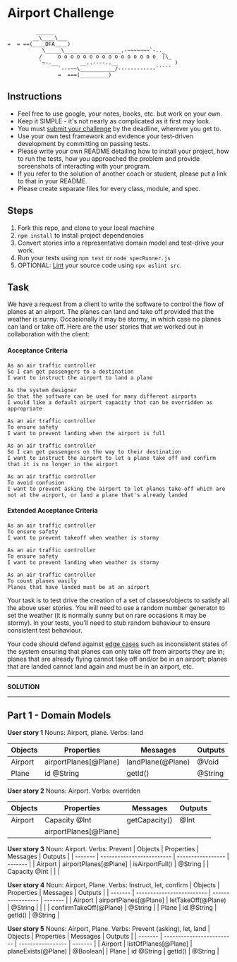 Airport Challenge
=================

```
         ______
        __\____\___
=  = ==(____DFA____)
           \_____\__________________,-~~~~~~~`-.._
          /     o o o o o o o o o o o o o o o o  |\_
          `~-.__       __..----..__                  )
                `---~~\___________/------------`````
                =  ===(_________)

```

Instructions
---------

* Feel free to use google, your notes, books, etc. but work on your own.
* Keep it SIMPLE - it's not nearly as complicated as it first may look.
* You must [submit your challenge](https://airtable.com/shrUGm2T8TYCFAmjN) by the deadline, wherever you get to.
* Use your own test framework and evidence your test-driven development by committing on passing tests.
* Please write your own README detailing how to install your project, how to run the tests, how you approached the problem and provide screenshots of interacting with your program.
* If you refer to the solution of another coach or student, please put a link to that in your README.
* Please create separate files for every class, module, and spec.

Steps
-------

1. Fork this repo, and clone to your local machine
2. `npm install` to install project dependencies
3. Convert stories into a representative domain model and test-drive your work.
4. Run your tests using `npm test` or `node specRunner.js`
5. OPTIONAL: [Lint](https://eslint.org/docs/user-guide/getting-started) your source code using `npx eslint src`.

Task
-----

We have a request from a client to write the software to control the flow of planes at an airport. The planes can land and take off provided that the weather is sunny. Occasionally it may be stormy, in which case no planes can land or take off.  Here are the user stories that we worked out in collaboration with the client:

#### Acceptance Criteria
```
As an air traffic controller
So I can get passengers to a destination
I want to instruct the airport to land a plane

As the system designer
So that the software can be used for many different airports
I would like a default airport capacity that can be overridden as appropriate

As an air traffic controller
To ensure safety
I want to prevent landing when the airport is full

As an air traffic controller
So I can get passengers on the way to their destination
I want to instruct the airport to let a plane take off and confirm that it is no longer in the airport

As an air traffic controller
To avoid confusion
I want to prevent asking the airport to let planes take-off which are not at the airport, or land a plane that's already landed
```

#### Extended Acceptance Criteria
```
As an air traffic controller
To ensure safety
I want to prevent takeoff when weather is stormy

As an air traffic controller
To ensure safety
I want to prevent landing when weather is stormy

As an air traffic controller
To count planes easily
Planes that have landed must be at an airport
```

Your task is to test drive the creation of a set of classes/objects to satisfy all the above user stories. You will need to use a random number generator to set the weather (it is normally sunny but on rare occasions it may be stormy). In your tests, you'll need to stub random behaviour to ensure consistent test behaviour.

Your code should defend against [edge cases](http://programmers.stackexchange.com/questions/125587/what-are-the-difference-between-an-edge-case-a-corner-case-a-base-case-and-a-b) such as inconsistent states of the system ensuring that planes can only take off from airports they are in; planes that are already flying cannot take off and/or be in an airport; planes that are landed cannot land again and must be in an airport, etc.


***************************
**SOLUTION** 
***************************


## Part 1 - Domain Models

**User story 1** Nouns: Airport, plane. Verbs: land 

| Objects | Properties                | Messages          | Outputs |
| ------- | ------------------------- | ----------------- | ------- |
| Airport | airportPlanes[@Plane]     | landPlane(@Plane) | @Void   |
| Plane   | id @String                | getId()           | @String |

**User story 2** Nouns: Airport. Verbs: overriden 

| Objects | Properties                | Messages          | Outputs |
| ------- | ------------------------- | ----------------- | ------- |
| Airport | Capacity @Int             | getCapacity()     | @Int    |
|         | airportPlanes[@Plane]     |                   |         | 
 

**User story 3** Noun: Airport. Verbs: Prevent
| Objects | Properties                | Messages          | Outputs |
| ------- | ------------------------- | ----------------- | ------- |
| Airport | airportPlanes[@Plane]     | isAirportFull()   | @String | 
          | Capacity @Int             |                   |         |

**User story 4** Noun: Airport, Plane. Verbs: Instruct, let, confirm
| Objects | Properties                | Messages                  | Outputs |
| ------- | ------------------------- | -----------------         | ------- |
| Airport | airportPlanes[@Plane]     | letTakeOff(@Plane)        | @String |
|         |                           | confirmTakeOff(@Plane)    | @String |
| Plane   | id @String                | getId()                   | @String |

**User story 5** Nouns: Airport, Plane. Verbs: Prevent (asking), let, land
| Objects | Properties                | Messages             | Outputs |
| ------- | ------------------------- | -----------------    | ------- |
| Airport | listOfPlanes[@Plane]      | planeExists(@Plane)  | @Boolean|
| Plane   | id @String                | getId()              | @String |



